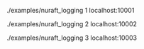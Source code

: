 ./examples/nuraft_logging 1 localhost:10001

./examples/nuraft_logging 2 localhost:10002

./examples/nuraft_logging 3 localhost:10003